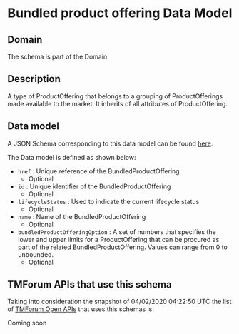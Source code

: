 # Bundled product offering Data Model

## Domain

The  schema is part of the  Domain

## Description

A type of ProductOffering that belongs to a grouping of ProductOfferings made available to the market. It inherits of all attributes of ProductOffering.

## Data model

A JSON Schema corresponding to this data model can be found
[here](https://github.com/tmforum-rand/schemas/blob/candidates/Product/BundledProductOffering.schema.json).

The Data model is defined as shown below:
- `href` : Unique reference of the BundledProductOffering
  - Optional
- `id` : Unique identifier of the BundledProductOffering
  - Optional
- `lifecycleStatus` : Used to indicate the current lifecycle status
  - Optional
- `name` : Name of the BundledProductOffering
  - Optional
- `bundledProductOfferingOption` : A set of numbers that specifies the lower and upper limits for a ProductOffering that can be procured as part of the related BundledProductOffering. Values can range from 0 to unbounded.
  - Optional




## TMForum APIs that use this schema

Taking into consideration the snapshot of 04/02/2020 04:22:50 UTC the list of [TMForum Open APIs](https://www.tmforum.org/open-apis/) that uses this schemas is:

Coming soon